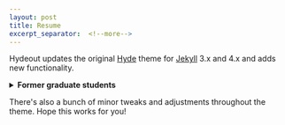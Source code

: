 ```yaml
---
layout: post
title: Resume
excerpt_separator:  <!--more-->
---
```


Hydeout updates the original [Hyde](https://github.com/poole/hyde)
theme for [Jekyll](http://jekyllrb.com) 3.x and 4.x and adds new functionality.

<details>
<summary><strong>Former graduate students</strong></summary>
<ul>
<li><span style="font-size: 100%;">PANG Tongyao, (jointly with Shen Zuowei), Ph.D., 2019</span></li>
<li><span style="font-size: 100%;">XU Guodong, Ph.D., 2018, now working at International Intelligent Machines Co., Ltd., Singapore</span></li>
<li><span style="font-size: 100%;">ZHAO Yufei, Ph.D., 2016, now Lecturer at Nankai University, China</span></li>
<li><span style="font-size: 100%;">BAO Chenglong, Ph.D., 2014, now Assistant Professor at Tsinghua University, China</span></li>
<li><span style="font-size: 100%;">WANG Kang, Ph.D., 2013, now working at UBS Investment Bank, HongKong</span></li>
<li><span style="font-size: 100%;">LOO Tiang Kuan Leonard, M.Sc., 2017</span></li>
<li><span style="font-size: 100%;">HUANG Xinhai, M.Sc., 2012</span></li>
<li><span style="font-size: 100%;">XIONG Xi, M.Sc., 2011</span></li>
</ul>
</details>

There's also a bunch of minor tweaks and adjustments throughout the
theme. Hope this works for you!
